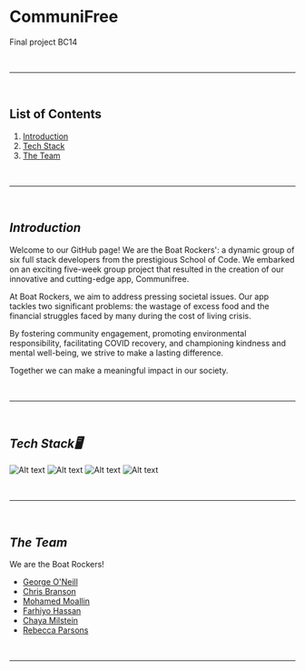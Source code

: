 # CommuniFree
Final project BC14

<br />

---

<br/>

## List of Contents

1. [Introduction](#Introduction)
2. [Tech Stack](#tech-stack)
3. [The Team](#The-Team)


<br/>

---

<br/>

## **_Introduction_**


Welcome to our GitHub page! We are the Boat Rockers': a dynamic group of six full stack developers from the prestigious School of Code. We embarked on an exciting five-week group project that resulted in the creation of our innovative and cutting-edge app, Communifree.

At Boat Rockers, we aim to address pressing societal issues. Our app tackles two significant problems: the wastage of excess food and the financial struggles faced by many during the cost of living crisis. 

By fostering community engagement, promoting environmental responsibility, facilitating COVID recovery, and championing kindness and mental well-being, we strive to make a lasting difference.

Together we can make a meaningful impact in our society.

<br/>

---

<br/>

## **_Tech Stack🖥️_**


![Alt text](https://img.shields.io/badge/TypeScript-007ACC?style=for-the-badge&logo=typescript&logoColor=white)
![Alt text](https://img.shields.io/badge/next.js-000000?style=for-the-badge&logo=nextdotjs&logoColor=white)
![Alt text](https://img.shields.io/badge/Amazon_AWS-FF9900?style=for-the-badge&logo=amazonaws&logoColor=white)
![Alt text](https://img.shields.io/badge/Supabase-181818?style=for-the-badge&logo=supabase&logoColor=white)



<br/>

---

<br />

## **_The Team_**

We are the Boat Rockers!

- [George O'Neill](https://github.com/GDO2000)
- [Chris Branson](https://github.com/CoderMrB)
- [Mohamed Moallin](https://github.com/MMoallin)
- [Farhiyo Hassan](https://github.com/FKXHX)
- [Chaya Milstein](https://github.com/chayabm)
- [Rebecca Parsons](https://github.com/Rebecca149)

<br/>

---
